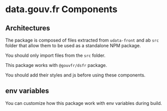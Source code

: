 # data.gouv.fr Components

## Architectures

The package is composed of files extracted from `udata-front` and ab `src` folder that allow them to be used as a standalone NPM package.

You should only import files from the `src` folder.

This package works with `@gouvfr/dsfr` package.

You should add their styles and js before using these components.

## env variables

You can customize how this package work with env variables during build.
